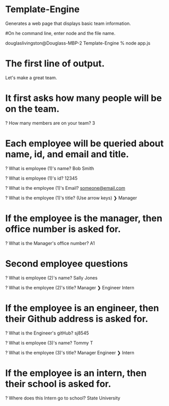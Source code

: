 # Template-Engine
Generates a web page that displays basic team information.

#On he command line, enter node and the file name.

douglaslivingston@Douglass-MBP-2 Template-Engine % node app.js

# The first line of output.

Let's make a great team.

# It first asks how many people will be on the team.

? How many members are on your team? 3

# Each employee will be queried  about name, id, and email and title.

? What is employee (1)'s name? Bob Smith

? What is employee (1)'s id? 12345

? What is the employee (1)'s Email? someone@email.com

? What is the employee (1)'s title? (Use arrow keys)
❯ Manager 
# If the employee is the manager, then office number is asked for.

? What is the Manager's office number? A1


# Second employee questions
? What is employee (2)'s name? Sally Jones

? What is the employee (2)'s title? 
  Manager 
❯ Engineer 
  Intern 
# If the employee is an engineer, then their Github address is asked for.

? What is the Engineer's gitHub? sj8545

? What is employee (3)'s name? Tommy T


? What is the employee (3)'s title? 
  Manager 
  Engineer 
❯ Intern 

# If the employee is an intern, then their school is asked for.
? Where does this Intern go to school? State University





